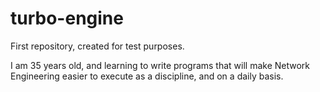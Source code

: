 # turbo-engine
First repository, created for test purposes.

I am 35 years old, and learning to write programs that will make Network Engineering easier to execute as a discipline, and on a daily basis. 
